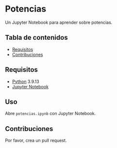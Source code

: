 # Potencias

Un Jupyter Notebook para aprender sobre potencias.

## Tabla de contenidos

- [Requisitos](#requisitos)
- [Contribuciones](#contribuciones)

## Requisitos

- [Python][python] 3.9.13
- [Jupyter Notebook][jupyter]

## Uso

Abre `potencias.ipynb` con Jupyter Notebook.

## Contribuciones

Por favor, crea un pull request.

[jupyter]: https://jupyter.org/
[python]: https://www.python.org/